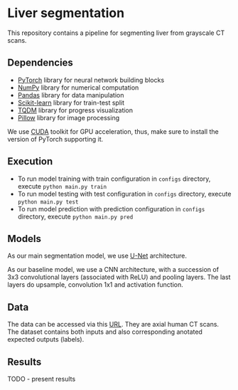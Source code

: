 # Liver segmentation
This repository contains a pipeline for segmenting liver from grayscale CT scans.

## Dependencies
- [PyTorch](https://pytorch.org/) library for neural network building blocks
- [NumPy](https://numpy.org/doc/) library for numerical computation
- [Pandas](https://pandas.pydata.org/docs/) library for data manipulation
- [Scikit-learn](https://scikit-learn.org/) library for train-test split
- [TQDM](https://tqdm.github.io/) library for progress visualization
- [Pillow](https://pillow.readthedocs.io/en/stable/) library for image processing

We use [CUDA](https://developer.nvidia.com/cuda-toolkit) toolkit for GPU acceleration, thus, make sure to install the version of PyTorch supporting it.

## Execution
- To run model training with train configuration in `configs` directory, execute `python main.py train`
- To run model testing with test configuration in `configs` directory, execute `python main.py test`
- To run model prediction with prediction configuration in `configs` directory, execute `python main.py pred`

## Models
As our main segmentation model, we use [U-Net](https://arxiv.org/abs/1505.04597) architecture.

As our baseline model, we use a CNN architecture, with a succession of 3x3 convolutional layers (associated with ReLU) and pooling layers. The last layers do upsample, convolution 1x1 and activation function.

## Data
The data can be accessed via this [URL](https://drive.google.com/file/d/1nQ6Sh_Y8rbP_m6j2xUb7zvSV0-XY2d9c/view). They are axial human CT scans. The dataset contains both inputs and also corresponding anotated expected outputs (labels).

## Results
TODO - present results
